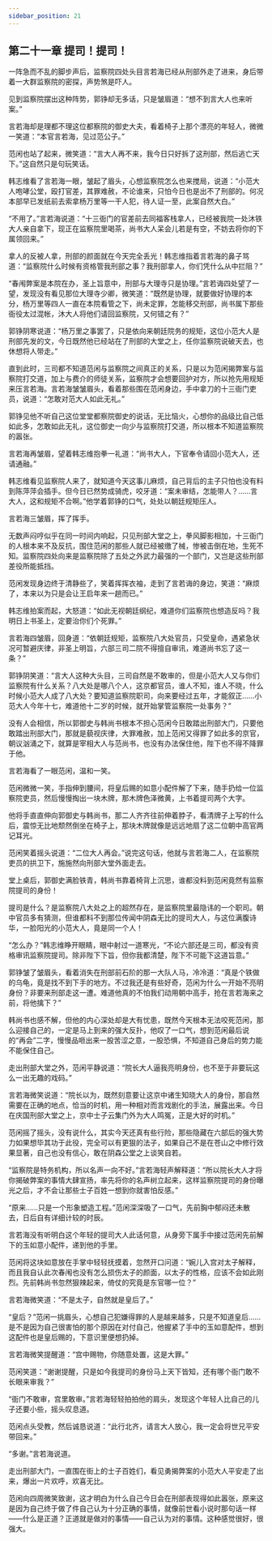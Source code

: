 ```yaml
---
sidebar_position: 21
---
```


## 第二十一章 **提司！提司！**

一阵急而不乱的脚步声后，监察院四处头目言若海已经从刑部外走了进来，身后带着一大群监察院的密探，声势煞是吓人。

见到监察院摆出这种阵势，郭铮却无多话，只是皱眉道：“想不到言大人也来听案。”

言若海却是理都不理这位都察院的御史大夫，看着椅子上那个漂亮的年轻人，微微一笑道：“本官言若海，见过范公子。”

范闲也站了起来，微笑道：“言大人再不来，我今日只好拆了这刑部，然后逃亡天下。”这自然只是句玩笑话。

韩志维看了言若海一眼，皱起了眉头，心想监察院怎么也来搅局，说道：“小范大人咆哮公堂，殴打官差，其罪难赦，不论谁来，只怕今日也是出不了刑部的。何况本部早已发纸前去索拿杨万里等一干人犯，待人证一至，此案自然大白。”

“不用了。”言若海说道：“十三衙门的官差前去同福客栈拿人，已经被我院一处沐铁大人亲自拿下，现正在监察院里喝茶，尚书大人呆会儿若是有空，不妨去将你的下属领回来。”

拿人的反被人拿，刑部的颜面就在今天完全丢光！韩志维指着言若海的鼻子骂道：“监察院什么时候有资格管我刑部之事？我刑部拿人，你们凭什么从中拦阻？”

“春闱弊案是本院在办，圣上旨意中，刑部与大理寺只是协理。”言若诲四处望了一望，发现没有看见那位大理寺少卿，微笑道：“既然是协理，就要做好协理的本分，杨万里等四人一直在本院看管之下，尚未定罪，怎能移交刑部，尚书属下那些衙役太过混帐，沐大人将他们请回监察院，又何错之有？”

郭铮阴寒说道：“杨万里之事罢了，只是依向来朝廷院务的规矩，这位小范大人是刑部先发的文，今日既然他已经站在了刑部的大堂之上，任你监察院说破天去，也休想将人带走。”

直到此时，三司都不知道范闲与监察院之间真正的关系，只是以为范闲揭弊案与监察院打交道，加上与费介的师徒关系，监察院才会想要回护对方，所以抢先用规矩来压言若海。言若海皱皱眉头，看着那些围在范闲身边，手中拿刀的十三衙门吏员，说道：“怎敢对范大人如此无礼。”

郭铮见他不听自己这位堂堂都察院御史的说话，无比恼火，心想你的品级比自己低如此多，怎敢如此无礼，这位御史一向少与监察院打交道，所以根本不知道监察院的嚣张。

言若海再皱眉，望着韩志维抱拳一礼道：“尚书大人，下官奉令请回小范大人，还请通融。”

韩志维看见监察院人来了，就知道今天这事儿麻烦，自己背后的主子只怕也没有料到陈萍萍会插手。但今日已然势成骑虎，咬牙道：“案未审结，怎能带人？……言大人，这和规矩不合啊。”他学着郭铮的口气，处处以朝廷规矩压人。

言若海三皱眉，挥了挥手。

无数声闷哼似乎在同一时间内响起，只见刑部大堂之上，拳风脚影相加，十三衙门的人根本来不及反抗，围住范闲的那些人就已经被缴了械，惨被击倒在地，生死不知。监察院四处向来是监察院除了五处之外武力最强的一个部门，又岂是这些刑部差役所能抵挡。

范闲发现身边终于清静些了，笑着挥挥衣袖，走到了言若诲的身边，笑道：“麻烦了，本来以为只是会让王启年来一趟而已。”

韩志维拍案而起，大怒道：“如此无视朝廷纲纪，难道你们监察院也想造反吗？我明日上书圣上，定要治你们个死罪。”

言若海四皱眉，回身道：“依朝廷规矩，监察院八大处官员，只受皇命，遇紧急状况可暂避庆律，非圣上明旨，六部三司二院不得擅自审讯，难道尚书忘了这一条？”

郭铮阴笑道：“言大人这种大头目，三司自然是不敢审的，但是小范大人又与你们监察院有什么关系？八大处是哪八个人，这京都官员，谁人不知，谁人不晓，什么时候小范大人成了八大处？要知道监察院职司，向来要经过五年，才能叙正……小范大人今年十七，难道他十二岁的时候，就开始掌管监察院一处事务？”

没有人会相信，所以郭御史与韩尚书根本不担心范闲今日敢踏出刑部大门，只要他敢踏出刑部大门，那就是藐视庆律，大罪难赦，加上范闲又得罪了如此多的京官，朝议汹涌之下，就算是宰相大人与范尚书，也没有办法保住他，陛下也不得不降罪于他。

言若海看了一眼范闲，温和一笑。

范闲微微一笑，手指伸到腰间，将皇后赐的如意小配件解了下来，随手扔给一位监察院吏员，然后慢慢掏出一块木牌，那木牌色泽微黄，上书着提司两个大字。

他将手直直伸向郭御史与韩尚书，那二人齐齐往前伸着脖子，看清牌子上写的什么后，震惊无比地颓然倒坐在椅子上，那块木牌就像是远远地扇了这二位朝中高官两记耳光。

范闲笑着摇头说道：“二位大人再会。”说完这句话，他就与言若海二人，在监察院吏员的拱卫下，施施然向刑部大堂外面走去。

堂上桌后，郭御史满脸铁青，韩尚书靠着椅背上沉思，谁都没料到范闲竟然有监察院提司的身份！

提司是什么？是监察院八大处之上的超然存在，是监察院里最隐讳的一个职司。朝中官员多有猜测，但谁都料不到那位传闻中阴森无比的提司大人，与这位满腹诗华，一脸阳光的小范大人，竟是同一个人！

“怎么办？”韩志维睁开眼睛，眼中射过一道寒光，“不论六部还是三司，都没有资格审讯监察院提司。除非陛下下旨，但你我都清楚，陛下不可能下这道旨意。”

郭铮皱了皱眉头，看着消失在刑部前石阶的那一大队人马，冷冷道：“真是个铁做的乌龟，竟是找不到下手的地方。不过我还是有些好奇，范闲为什么一开始不亮明身份？非要来刑部走这一遭。难道他真的不怕我们动用朝中高手，抢在言若海来之前，将他擒下？”

韩尚书也感不解，但他的内心深处却是大有忧患，既然今天根本无法咬死范闲，那么迎接自己的，一定是马上到来的强大反扑，他叹了一口气，想到范闲最后说的“再会”二字，慢慢品咂出来一股苦涩之意，一股恐惧，不知道自己身后的势力能不能保住自己。

走出刑部大堂之外，范闲平静说道：“院长大人逼我亮明身份，也不至于非要玩这么一出无趣的戏码。”

言若海微笑说道：“院长以为，既然刻意要让这京中诸生知晓大人的身份，那自然需要在正确的地点，恰当的时机，用一种相对而言戏剧化的手法，展露出来。今日在庆国刑部大堂之上，京中士子云集门外为大人鸣冤，正是大好的时机。”

范闲摇了摇头，没有说什么，其实今天还真有些行险，那些隐藏在六部后的强大势力如果想毕其功于此役，完全可以有更狠的法子，如果自己不是在苍山之中修行效果显著，自己也没有信心，敢在阴森公堂之上谈笑自若。

“监察院是特务机构，所以名声一向不好。”言若海轻声解释道：“所以院长大人才将你揭破弊案的事情大肆宣扬，率先将你的名声树立起来，这样监察院提司的身份曝光之后，才不会让那些士子百姓一想到你就害怕反感。”

“原来……只是一个形象塑造工程。”范闲深深吸了一口气，先前胸中郁闷还未散去，日后自有详细计较的时辰。

言若海没有听明白这个年轻的提司大人此话何意，从身旁下属手中接过范闲先前解下的玉如意小配件，递到他的手里。

范闲将这块如意放在手掌中轻轻抚摸着，忽然开口问道：“婉儿入宫对太子解释，而且我自认此次春闱也没有怎么损伤太子的颜面，以太子的性格，应该不会如此刚烈。先前韩尚书忽然狠辣起来，倚仗的究竟是东官哪一位？”

言若海微笑道：“不是太子，自然就是皇后了。”

“皇后？”范闲一挑眉头，心想自己犯嫌得罪的人是越来越多，只是不知道皇后……是不是因为自己很害怕的那个原因在对付自己，他握紧了手中的玉如意配件，想到这配件也是皇后赐的，下意识里便想扔掉。

言若海微笑提醒道：“宫中赐物，你随意处置，这是大罪。”

范闲笑道：“谢谢提醒，只是如今我提司的身份马上天下皆知，还有哪个衙门敢不长眼来审我？”

“衙门不敢审，宫里敢审。”言若海轻轻拍拍他的肩头，发现这个年轻人比自己的儿子还要小些，摇头叹息道。

范闲点头受教，然后诚恳说道：“此行北齐，请言大人放心，我一定会将世兄平安带回来。”

“多谢。”言若海说道。

走出刑部大门，一直围在街上的士子百姓们，看见勇揭弊案的小范大人平安走了出来，爆出一片欢呼，欢喜无比。

范闲向四周微笑致谢，这才明白为什么自己今日会在刑部表现得如此嚣张，原来这是因为自己终于做了件自己认为十分正确的事情，就像前世看小说时那句话一样——什么是正道？正道就是做对的事情——自己认为对的事情。这种感觉很好，很强大。

